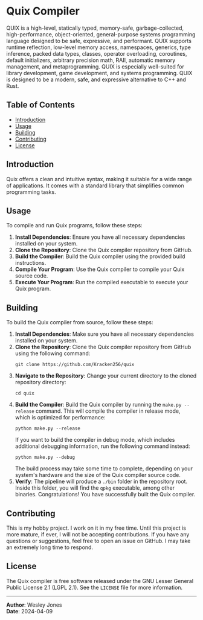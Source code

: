 # Quix Compiler

QUIX is a high-level, statically typed, memory-safe, garbage-collected, high-performance, object-oriented, general-purpose systems programming language designed to be safe, expressive, and performant. QUIX supports runtime reflection, low-level memory access, namespaces, generics, type inference, packed data types, classes, operator overloading, coroutines, default initializers, arbitrary precision math, RAII, automatic memory management, and metaprogramming.
QUIX is especially well-suited for library development, game development, and systems programming. QUIX is designed to be a modern, safe, and expressive alternative to C++ and Rust.

## Table of Contents

- [Introduction](#introduction)
- [Usage](#usage)
- [Building](#building)
- [Contributing](#contributing)
- [License](#license)

## Introduction

Quix offers a clean and intuitive syntax, making it suitable for a wide range of applications. It comes with a standard library that simplifies common programming tasks.

## Usage

To compile and run Quix programs, follow these steps:

1. **Install Dependencies**: Ensure you have all necessary dependencies installed on your system.
2. **Clone the Repository**: Clone the Quix compiler repository from GitHub.
3. **Build the Compiler**: Build the Quix compiler using the provided build instructions.
4. **Compile Your Program**: Use the Quix compiler to compile your Quix source code.
5. **Execute Your Program**: Run the compiled executable to execute your Quix program.

## Building

To build the Quix compiler from source, follow these steps:

1. **Install Dependencies**: Make sure you have all necessary dependencies installed on your system.
2. **Clone the Repository**: Clone the Quix compiler repository from GitHub using the following command:
   ```
   git clone https://github.com/Kracken256/quix
   ```
3. **Navigate to the Repository**: Change your current directory to the cloned repository directory:
   ```
   cd quix
   ```
4. **Build the Compiler**: Build the Quix compiler by running the `make.py --release` command. This will compile the compiler in release mode, which is optimized for performance:
   ```
   python make.py --release
   ```
   If you want to build the compiler in debug mode, which includes additional debugging information, run the following command instead:
   ```
   python make.py --debug
   ```
   The build process may take some time to complete, depending on your system's hardware and the size of the Quix compiler source code.
5. **Verify**: The pipeline will produce a `./bin` folder in the repository root. Inside this folder, you will find the `qpkg` executable, among other binaries. Congratulations! You have successfully built the Quix compiler.

## Contributing

This is my hobby project. I work on it in my free time. Until this project is more mature, if ever, I will not be accepting contributions. If you have any questions or suggestions, feel free to open an issue on GitHub. I may take an extremely long time to respond.

<!-- 
Contributions to the Quix compiler are welcome! If you'd like to contribute, please follow these guidelines:

- Fork the repository on GitHub.
- Make your changes in a new branch.
- Test your changes thoroughly.
- Submit a pull request with a clear description of your changes. -->

## License

The Quix compiler is free software released under the GNU Lesser General Public License 2.1 (LGPL 2.1). See the `LICENSE` file for more information.

---

**Author**: Wesley Jones  
**Date**: 2024-04-09
